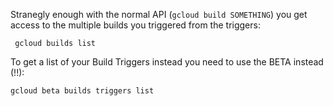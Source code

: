 
Stranegly enough with the normal API (`gcloud build SOMETHING`) you get access to the 
multiple builds you triggered from the triggers: 

     gcloud builds list 

To get a list of your Build Triggers instead you need to use the BETA instead (!!):

    gcloud beta builds triggers list

